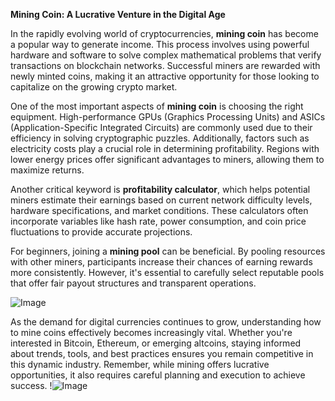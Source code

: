 **Mining Coin: A Lucrative Venture in the Digital Age**

In the rapidly evolving world of cryptocurrencies, **mining coin** has become a popular way to generate income. This process involves using powerful hardware and software to solve complex mathematical problems that verify transactions on blockchain networks. Successful miners are rewarded with newly minted coins, making it an attractive opportunity for those looking to capitalize on the growing crypto market.

One of the most important aspects of **mining coin** is choosing the right equipment. High-performance GPUs (Graphics Processing Units) and ASICs (Application-Specific Integrated Circuits) are commonly used due to their efficiency in solving cryptographic puzzles. Additionally, factors such as electricity costs play a crucial role in determining profitability. Regions with lower energy prices offer significant advantages to miners, allowing them to maximize returns.

Another critical keyword is **profitability calculator**, which helps potential miners estimate their earnings based on current network difficulty levels, hardware specifications, and market conditions. These calculators often incorporate variables like hash rate, power consumption, and coin price fluctuations to provide accurate projections.

For beginners, joining a **mining pool** can be beneficial. By pooling resources with other miners, participants increase their chances of earning rewards more consistently. However, it's essential to carefully select reputable pools that offer fair payout structures and transparent operations.

![Image](https://github.com/user-attachments/assets/590b50a7-4459-4e76-8a31-559aed223621)

As the demand for digital currencies continues to grow, understanding how to mine coins effectively becomes increasingly vital. Whether you're interested in Bitcoin, Ethereum, or emerging altcoins, staying informed about trends, tools, and best practices ensures you remain competitive in this dynamic industry. Remember, while mining offers lucrative opportunities, it also requires careful planning and execution to achieve success. !![Image](https://github.com/user-attachments/assets/590b50a7-4459-4e76-8a31-559aed223621)